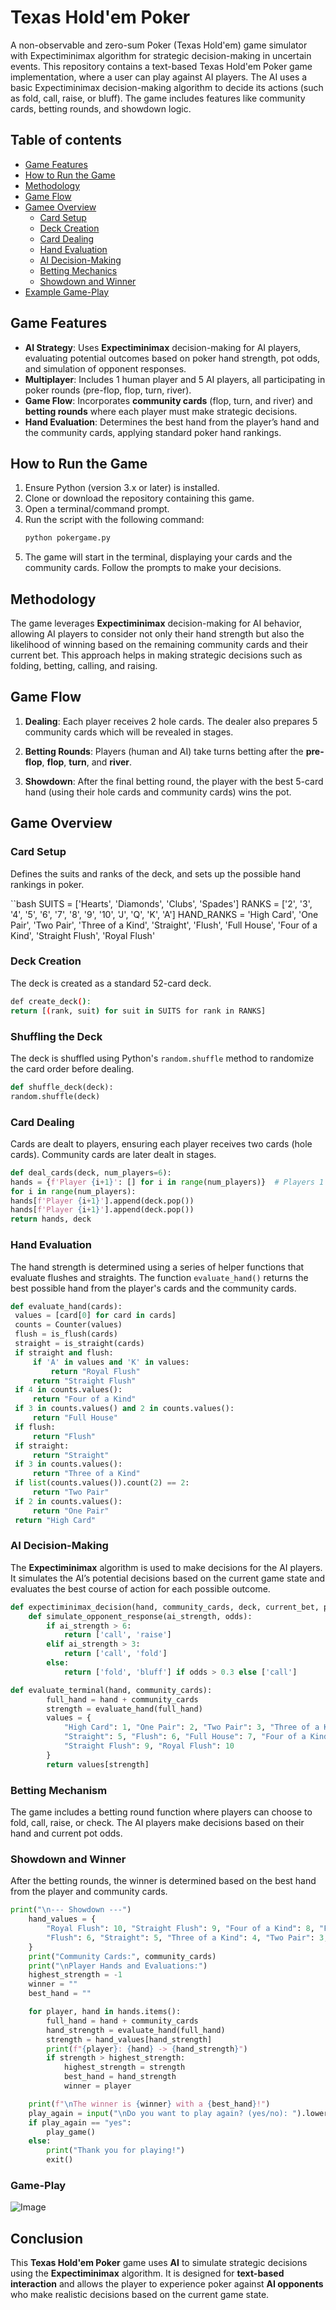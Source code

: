 # Texas Hold'em Poker

A non-observable and zero-sum Poker (Texas Hold'em) game simulator with Expectiminimax algorithm for strategic decision-making in uncertain events. This repository contains a text-based Texas Hold'em Poker game implementation, where a user can play against AI players. The AI uses a basic Expectiminimax decision-making algorithm to decide its actions (such as fold, call, raise, or bluff). The game includes features like community cards, betting rounds, and showdown logic.

## Table of contents

- [Game Features](#game-features)
- [How to Run the Game](#how-to-run-the-game)
- [Methodology](#methodology)
- [Game Flow](#game-flow)
- [Gamee Overview](#Game-overview)
    - [Card Setup](#card-setup)
    - [Deck Creation](#deck-creation)
    - [Card Dealing](#card-dealing)
    - [Hand Evaluation](#hand-evaluation)
    - [AI Decision-Making](#ai-decision-making)
    - [Betting Mechanics](#betting-mechanics)
    - [Showdown and Winner](#showdown-and-winner)
- [Example Game-Play](#example-game-play)

## Game Features

- **AI Strategy**: Uses **Expectiminimax** decision-making for AI players, evaluating potential outcomes based on poker hand strength, pot odds, and simulation of opponent responses.
- **Multiplayer**: Includes 1 human player and 5 AI players, all participating in poker rounds (pre-flop, flop, turn, river).
- **Game Flow**: Incorporates **community cards** (flop, turn, and river) and **betting rounds** where each player must make strategic decisions.
- **Hand Evaluation**: Determines the best hand from the player’s hand and the community cards, applying standard poker hand rankings.

## How to Run the Game

1. Ensure Python (version 3.x or later) is installed.
2. Clone or download the repository containing this game.
3. Open a terminal/command prompt.
4. Run the script with the following command:
   ```bash
   python pokergame.py
5. The game will start in the terminal, displaying your cards and the community cards. Follow the prompts to make your decisions.

## Methodology

The game leverages **Expectiminimax** decision-making for AI behavior, allowing AI players to consider not only their hand strength but also the likelihood of winning based on the remaining community cards and their current bet. This approach helps in making strategic decisions such as folding, betting, calling, and raising.

## Game Flow

1. **Dealing**: Each player receives 2 hole cards. The dealer also prepares 5 community cards which will be revealed in stages.

2. **Betting Rounds**: Players (human and AI) take turns betting after the **pre-flop**, **flop**, **turn**, and **river**.

3. **Showdown**: After the final betting round, the player with the best 5-card hand (using their hole cards and community cards) wins the pot.

## Game Overview

### **Card Setup**
Defines the suits and ranks of the deck, and sets up the possible hand rankings in poker.

   ``bash
   SUITS = ['Hearts', 'Diamonds', 'Clubs', 'Spades']
   RANKS = ['2', '3', '4', '5', '6', '7', '8', '9', '10', 'J', 'Q', 'K', 'A']
   HAND_RANKS = 'High Card', 'One Pair', 'Two Pair', 'Three of a Kind', 'Straight', 'Flush', 'Full House', 'Four of a Kind', 'Straight Flush', 'Royal Flush'

### **Deck Creation**
The deck is created as a standard 52-card deck.

   ```bash
   def create_deck():
   return [(rank, suit) for suit in SUITS for rank in RANKS]
```
### **Shuffling the Deck**
The deck is shuffled using Python's `random.shuffle` method to randomize the card order before dealing.

   ```python
   def shuffle_deck(deck):
   random.shuffle(deck)
```
### **Card Dealing**
Cards are dealt to players, ensuring each player receives two cards (hole cards). Community cards are later dealt in stages.

   ```python
   def deal_cards(deck, num_players=6):
   hands = {f'Player {i+1}': [] for i in range(num_players)}  # Players 1 to 6
   for i in range(num_players):
   hands[f'Player {i+1}'].append(deck.pop())
   hands[f'Player {i+1}'].append(deck.pop())
   return hands, deck
```
### **Hand Evaluation**
The hand strength is determined using a series of helper functions that evaluate flushes and straights. The function `evaluate_hand()` returns the best possible hand from the player's cards and the community cards.

   ```python
   def evaluate_hand(cards):
    values = [card[0] for card in cards]
    counts = Counter(values)
    flush = is_flush(cards)
    straight = is_straight(cards)
    if straight and flush:
        if 'A' in values and 'K' in values:
            return "Royal Flush"
        return "Straight Flush"
    if 4 in counts.values():
        return "Four of a Kind"
    if 3 in counts.values() and 2 in counts.values():
        return "Full House"
    if flush:
        return "Flush"
    if straight:
        return "Straight"
    if 3 in counts.values():
        return "Three of a Kind"
    if list(counts.values()).count(2) == 2:
        return "Two Pair"
    if 2 in counts.values():
        return "One Pair"
    return "High Card"
```
### **AI Decision-Making**
The **Expectiminimax** algorithm is used to make decisions for the AI players. It simulates the AI’s potential decisions based on the current game state and evaluates the best course of action for each possible outcome.

```python
def expectiminimax_decision(hand, community_cards, deck, current_bet, pot, depth=2):
    def simulate_opponent_response(ai_strength, odds):
        if ai_strength > 6:
            return ['call', 'raise']
        elif ai_strength > 3:
            return ['call', 'fold']
        else:
            return ['fold', 'bluff'] if odds > 0.3 else ['call']

def evaluate_terminal(hand, community_cards):
        full_hand = hand + community_cards
        strength = evaluate_hand(full_hand)
        values = {
            "High Card": 1, "One Pair": 2, "Two Pair": 3, "Three of a Kind": 4,
            "Straight": 5, "Flush": 6, "Full House": 7, "Four of a Kind": 8,
            "Straight Flush": 9, "Royal Flush": 10
        }
        return values[strength]
```
### **Betting Mechanism**
The game includes a betting round function where players can choose to fold, call, raise, or check. The AI players make decisions based on their hand and current pot odds.

### **Showdown and Winner**
After the betting rounds, the winner is determined based on the best hand from the player and community cards.

```python
print("\n--- Showdown ---")
    hand_values = {
        "Royal Flush": 10, "Straight Flush": 9, "Four of a Kind": 8, "Full House": 7,
        "Flush": 6, "Straight": 5, "Three of a Kind": 4, "Two Pair": 3, "One Pair": 2, "High Card": 1
    }
    print("Community Cards:", community_cards)
    print("\nPlayer Hands and Evaluations:")
    highest_strength = -1
    winner = ""
    best_hand = ""

    for player, hand in hands.items():
        full_hand = hand + community_cards
        hand_strength = evaluate_hand(full_hand)
        strength = hand_values[hand_strength]
        print(f"{player}: {hand} -> {hand_strength}")
        if strength > highest_strength:
            highest_strength = strength
            best_hand = hand_strength
            winner = player

    print(f"\nThe winner is {winner} with a {best_hand}!")
    play_again = input("\nDo you want to play again? (yes/no): ").lower()
    if play_again == "yes":
        play_game()
    else:
        print("Thank you for playing!")
        exit()
```
### **Game-Play**
![Image](https://github.com/user-attachments/assets/2a3bfc4e-ba42-45b5-88eb-6d9d05cf7662)

## Conclusion

This **Texas Hold'em Poker** game uses **AI** to simulate strategic decisions using the **Expectiminimax** algorithm. It is designed for **text-based interaction** and allows the player to experience poker against **AI opponents** who make realistic decisions based on the current game state.
